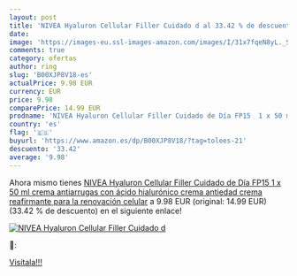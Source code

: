 ```yaml
---
layout: post
title: 'NIVEA Hyaluron Cellular Filler Cuidado d al 33.42 % de descuento'
date: 
image: 'https://images-eu.ssl-images-amazon.com/images/I/31x7fqeN8yL._SL200_.jpg'
comments: true
category: ofertas
author: ring
slug: 'B00XJP8V18-es'
actualPrice: 9.98 EUR
currency: EUR
price: 9.98
comparePrice: 14.99 EUR
prodname: 'NIVEA Hyaluron Cellular Filler Cuidado de Día FP15  1 x 50 ml   crema antiarrugas con ácido hialurónico  crema antiedad  crema reafirmante para la renovación celular'
country: 'es'
flag: '🇪🇸'
buyurl: 'https://www.amazon.es/dp/B00XJP8V18/?tag=tolees-21'
descuento: '33.42'
average: '9.98'
---
```


Ahora mismo tienes [NIVEA Hyaluron Cellular Filler Cuidado de Día FP15  1 x 50 ml   crema antiarrugas con ácido hialurónico  crema antiedad  crema reafirmante para la renovación celular](https://www.amazon.es/dp/B00XJP8V18/?tag=tolees-21) a 9.98 EUR (original: 14.99 EUR) (33.42 %  de descuento) en el siguiente enlace!

[![NIVEA Hyaluron Cellular Filler Cuidado d](https://images-eu.ssl-images-amazon.com/images/I/31x7fqeN8yL._SL200_.jpg)](https://www.amazon.es/dp/B00XJP8V18/?tag=tolees-21)

🔎:


[Visítala!!!](https://www.amazon.es/dp/B00XJP8V18/?tag=tolees-21)
